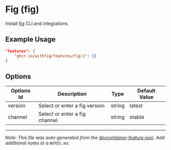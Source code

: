 
# Fig (fig)

Install [fig](https://fig.io) CLI and integrations

## Example Usage

```json
"features": {
    "ghcr.io/withfig/features/fig:1": {}
}
```

## Options

| Options Id | Description | Type | Default Value |
|-----|-----|-----|-----|
| version | Select or enter a fig version | string | latest |
| channel | Select or enter a fig channel | string | stable |



---

_Note: This file was auto-generated from the [devcontainer-feature.json](https://github.com/withfig/features/blob/main/src/fig/devcontainer-feature.json).  Add additional notes to a `NOTES.md`._
